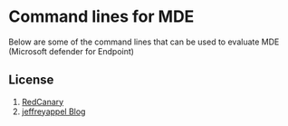 # Command lines for MDE

Below are some of the command lines that can be used to evaluate MDE (Microsoft defender for Endpoint)





## License

1. [RedCanary](https://github.com/redcanaryco/invoke-atomicredteam/wiki/Installing-Invoke-AtomicRedTeam)
2. [jeffreyappel Blog](https://jeffreyappel.nl/microsoft-defender-for-endpoint-series-validate-defender-protection-and-additional-troubleshooting-part6/)
